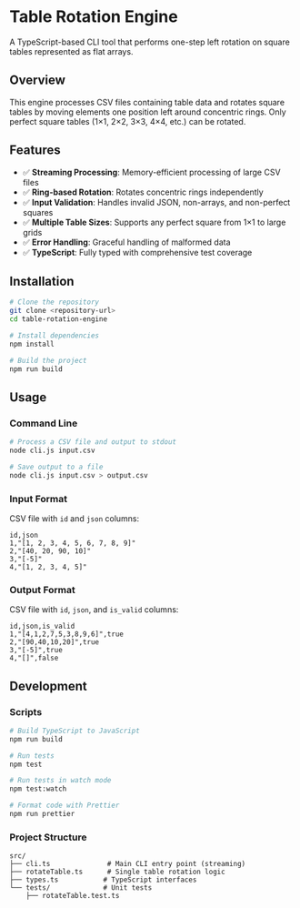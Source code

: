 # Table Rotation Engine

A TypeScript-based CLI tool that performs one-step left rotation on square tables represented as flat arrays.

## Overview

This engine processes CSV files containing table data and rotates square tables by moving elements one position left around concentric rings. Only perfect square tables (1×1, 2×2, 3×3, 4×4, etc.) can be rotated.

## Features

- ✅ **Streaming Processing**: Memory-efficient processing of large CSV files
- ✅ **Ring-based Rotation**: Rotates concentric rings independently
- ✅ **Input Validation**: Handles invalid JSON, non-arrays, and non-perfect squares
- ✅ **Multiple Table Sizes**: Supports any perfect square from 1×1 to large grids
- ✅ **Error Handling**: Graceful handling of malformed data
- ✅ **TypeScript**: Fully typed with comprehensive test coverage

## Installation

```bash
# Clone the repository
git clone <repository-url>
cd table-rotation-engine

# Install dependencies
npm install

# Build the project
npm run build
```

## Usage

### Command Line

```bash
# Process a CSV file and output to stdout
node cli.js input.csv

# Save output to a file
node cli.js input.csv > output.csv
```

### Input Format

CSV file with `id` and `json` columns:

```csv
id,json
1,"[1, 2, 3, 4, 5, 6, 7, 8, 9]"
2,"[40, 20, 90, 10]"
3,"[-5]"
4,"[1, 2, 3, 4, 5]"
```

### Output Format

CSV file with `id`, `json`, and `is_valid` columns:

```csv
id,json,is_valid
1,"[4,1,2,7,5,3,8,9,6]",true
2,"[90,40,10,20]",true
3,"[-5]",true
4,"[]",false
```

## Development

### Scripts

```bash
# Build TypeScript to JavaScript
npm run build

# Run tests
npm test

# Run tests in watch mode
npm test:watch

# Format code with Prettier
npm run prettier
```

### Project Structure

```
src/
├── cli.ts              # Main CLI entry point (streaming)
├── rotateTable.ts      # Single table rotation logic
├── types.ts           # TypeScript interfaces
└── tests/             # Unit tests
    ├── rotateTable.test.ts
```
